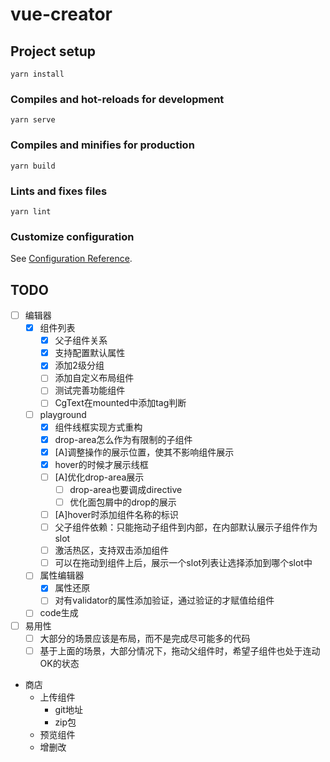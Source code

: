 # vue-creator

## Project setup
```
yarn install
```

### Compiles and hot-reloads for development
```
yarn serve
```

### Compiles and minifies for production
```
yarn build
```

### Lints and fixes files
```
yarn lint
```

### Customize configuration
See [Configuration Reference](https://cli.vuejs.org/config/).


## TODO

- [ ] 编辑器
    - [x] 组件列表
        - [x] 父子组件关系
        - [x] 支持配置默认属性
        - [x] 添加2级分组
        - [ ] 添加自定义布局组件
        - [ ] 测试完善功能组件
        - [ ] CgText在mounted中添加tag判断
    - [ ] playground
        - [x] 组件线框实现方式重构
        - [x] drop-area怎么作为有限制的子组件
        - [x] [A]调整操作的展示位置，使其不影响组件展示
        - [x] hover的时候才展示线框
        - [ ] [A]优化drop-area展示
            - [ ] drop-area也要调成directive
            - [ ] 优化面包屑中的drop的展示
        - [ ] [A]hover时添加组件名称的标识
        - [ ] 父子组件依赖：只能拖动子组件到内部，在内部默认展示子组件作为slot
        - [ ] 激活热区，支持双击添加组件
        - [ ] 可以在拖动到组件上后，展示一个slot列表让选择添加到哪个slot中
    - [ ] 属性编辑器
        - [x] 属性还原
        - [ ] 对有validator的属性添加验证，通过验证的才赋值给组件

    - [ ] code生成

- [ ] 易用性
    - [ ] 大部分的场景应该是布局，而不是完成尽可能多的代码
    - [ ] 基于上面的场景，大部分情况下，拖动父组件时，希望子组件也处于连动OK的状态

- 商店
    - 上传组件
        - git地址
        - zip包
    - 预览组件
    - 增删改